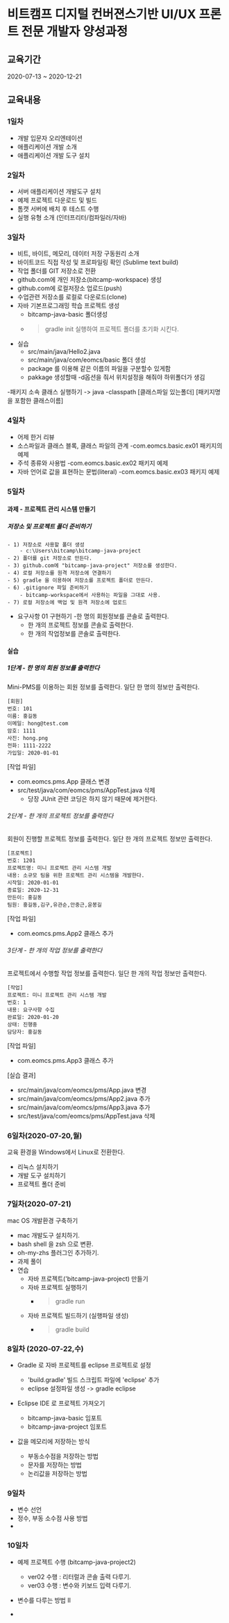 # 비트캠프 디지털 컨버젼스기반 UI/UX 프론트 전문 개발자 양성과정

## 교육기간 

2020-07-13 ~ 2020-12-21

## 교육내용

### 1일차

- 개발 입문자 오리엔테이션
- 애플리케이션 개발 소개
- 애플리케이션 개발 도구 설치

### 2일차

- 서버 애플리케이션 개발도구 설치
- 예제 프로젝트 다운로드 및 빌드
- 톰캣 서버에 배치 후 테스트 수행
- 실행 유형 소개 (인터프리터/컴파일러/자바)

### 3일차

- 비트, 바이트, 메모리, 데이터 저장 구동원리 소개
- 바이트코드 직접 작성 및 프로파일링 확인 (Sublime text build)
- 작업 폴더를 GIT 저장소로 전환
- github.com에 개인 저장소(bitcamp-workspace) 생성
- github.com에 로컬저장소 업로드(push)
- 수업관련 저장소를 로컬로 다운로드(clone)
- 자바 기본프로그래밍 학습 프로젝트 생성
    - bitcamp-java-basic 폴더생성
    - > gradle init 실행하여 프로젝트 폴더를 초기화 시킨다.
- 실습
    - src/main/java/Hello2.java
    - src/main/java/com/eomcs/basic 폴더 생성
    - package 를 이용해 같은 이름의 파일을 구분할수 있게함
    - pakkage 생성할때 -d옵션을 줘서 위치설정을 해줘야 하위폴더가 생김

-패키지 소속 클래스 실행하기
     -> java -classpath [클래스파일 있는폴더] [패키지명을 포함한 클래스이름]

### 4일차

- 어제 한거 리뷰
- 소스파일과 클래스 블록, 클래스 파일의 관계
    -com.eomcs.basic.ex01 패키지의 예제
- 주석 종류와 사용법
    -com.eomcs.basic.ex02 패키지 예제
- 자바 언어로 값을 표현하는 문법(literal)
    -com.eomcs.basic.ex03 패키지 예제

### 5일차

#### 과제 - 프로젝트 관리 시스템 만들기

##### 저장소 및 프로젝트 폴더 준비하기
    - 1) 저장소로 사용할 폴더 생성
        - c:\Users\bitcamp\bitcamp-java-project
    - 2) 폴더를 git 저장소로 만든다.
    - 3) github.com에 "bitcamp-java-project" 저장소를 생성한다.
    - 4) 로컬 저장소를 원격 저장소에 연결하기
    - 5) gradle 을 이용하여 저장소를 프로젝트 폴더로 만든다.
    - 6) .gitignore 파일 준비하기
        - bitcamp-workspace에서 사용하는 파일을 그대로 사용.
    - 7) 로컬 저장소에 백업 및 원격 저장소에 업로드
- 요구사항 01 구현하기
    -한 명의 회원정보를 콘솔로 출력한다.
    - 한 개의 프로젝트 정보를 콘솔로 출력한다.
    - 한 개의 작업정보를 콘솔로 출력한다.

#### 실습

##### 1단계 - 한 명의 회원 정보를 출력한다

Mini-PMS를 이용하는 회원 정보를 출력한다. 일단 한 명의 정보만 출력한다.

```console
[회원]
번호: 101
이름: 홍길동
이메일: hong@test.com
암호: 1111
사진: hong.png
전화: 1111-2222
가입일: 2020-01-01
```

[작업 파일]

- com.eomcs.pms.App  클래스 변경
- src/test/java/com/eomcs/pms/AppTest.java 삭제
  - 당장 JUnit 관련 코딩은 하지 않기 때문에 제거한다.

###### 2단계 - 한 개의 프로젝트 정보를 출력한다

회원이 진행할 프로젝트 정보를 출력한다. 일단 한 개의 프로젝트 정보만 출력한다.

```console
[프로젝트]
번호: 1201
프로젝트명: 미니 프로젝트 관리 시스템 개발
내용: 소규모 팀을 위한 프로젝트 관리 시스템을 개발한다.
시작일: 2020-01-01
종료일: 2020-12-31
만든이: 홍길동
팀원: 홍길동,김구,유관순,안중근,윤봉길
```

[작업 파일]

- com.eomcs.pms.App2  클래스 추가
  
###### 3단계 - 한 개의 작업 정보를 출력한다

프로젝트에서 수행할 작업 정보를 출력한다. 일단 한 개의 작업 정보만 출력한다.

```console
[작업]
프로젝트: 미니 프로젝트 관리 시스템 개발
번호: 1
내용: 요구사항 수집
완료일: 2020-01-20
상태: 진행중
담당자: 홍길동
```

[작업 파일]

- com.eomcs.pms.App3  클래스 추가


[실습 결과]

- src/main/java/com/eomcs/pms/App.java 변경
- src/main/java/com/eomcs/pms/App2.java 추가
- src/main/java/com/eomcs/pms/App3.java 추가
- src/test/java/com/eomcs/pms/AppTest.java 삭제

### 6일차(2020-07-20,월)

교육 환경을 Windows에서 Linux로 전환한다.

- 리눅스 설치하기
- 개발 도구 설치하기
- 프로젝트 폴더 준비

### 7일차(2020-07-21)

mac OS 개발환경 구축하기

- mac 개발도구 설치하기.
- bash shell 을 zsh 으로 변환.
- oh-my-zhs 플러그인 추가하기.
- 과제 풀이 
- 연습 
    - 자바 프로젝트('bitcamp-java-project) 만들기
    - 자바 프로젝트 실행하기
        - > gradle run
    - 자바 프로젝트 빌드하기 (실행파일 생성)
        - > gradle build

### 8일차 (2020-07-22,수)

- Gradle 로 자바 프로젝트를 eclipse 프로젝트로 설정
    - 'build.gradle' 빌드 스크립트 파일에 'eclipse' 추가
    - eclipse 설정파일 생성
        -> gradle eclipse
- Eclipse IDE 로 프로젝트 가져오기
    - bitcamp-java-basic 임포트
    - bitcamp-java-project 임포트

- 값을 메모리에 저장하는 방식
    - 부동소수점을 저장하는 방법
    - 문자를 저장하는 방법
    - 논리값을 저장하는 방법

### 9일차

- 변수 선언 
- 정수, 부동 소수점 사용 방법
- 

### 10일차 

- 예제 프로젝트 수행 (bitcamp-java-project2)
    - ver02 수행 : 리터럴과 콘솔 출력 다루기.
    - ver03 수행 : 변수와 키보드 입력 다루기.

- 변수를 다루는 방법 II



-